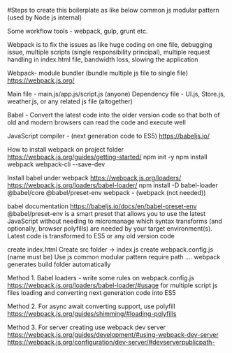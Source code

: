 #Steps to create this boilerplate as like below
common js modular pattern (used by Node js internal)

Some workflow tools - webpack, gulp, grunt etc.

Webpack is to fix the issues as like huge coding on one file, debugging issue, multiple scripts (single responsibility principal), multiple request handling in index.html file, bandwidth loss, slowing the application

Webpack- module bundler (bundle multiple js file to single file)
https://webpack.js.org/

Main file - main.js/app.js/script.js (anyone)
Dependency file - UI.js, Store.js, weather.js, or any related js file (altogether)

Babel - Convert the latest code into the older version code so that both of old and modern browsers can read the code and execute well

JavaScript compiler - (next generation code to ES5)
https://babeljs.io/

How to install webpack on project folder
https://webpack.js.org/guides/getting-started/
npm init -y
npm install webpack webpack-cli --save-dev

Install babel under webpack
https://webpack.js.org/loaders/
https://webpack.js.org/loaders/babel-loader/
npm install -D babel-loader @babel/core @babel/preset-env webpack - (webpack (not needed))

babel documentation
https://babeljs.io/docs/en/babel-preset-env
@babel/preset-env is a smart preset that allows you to use the latest JavaScript without needing to micromanage which syntax transforms (and optionally, browser polyfills) are needed by your target environment(s).
Latest code is transformed to ES5 or any old version code

create index.html
Create src folder -> index.js
create webpack.config.js (name must be)
Use js common modular pattern
require path
....
webpack generates build folder automatically

Method 1. Babel loaders - write some rules on webpack.config.js
https://webpack.js.org/loaders/babel-loader/#usage
for multiple script js files loading and converting next generation code into ES5

Method 2. For async await converting support, use polyfill
https://webpack.js.org/guides/shimming/#loading-polyfills

Method 3. For server creating use webpack dev server
https://webpack.js.org/guides/development/#using-webpack-dev-server
https://webpack.js.org/configuration/dev-server/#devserverpublicpath-
